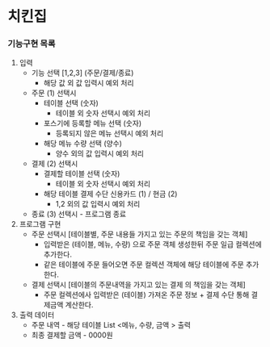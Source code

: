 # 치킨집  

  

### 기능구현 목록  

  

1. 입력  
   - 기능 선택 [1,2,3] (주문/결제/종료)
     - 해당 값 외 값 입력시 예외 처리  
   - 주문 (1) 선택시 
     - 테이블 선택 (숫자)
       - 테이블 외 숫자 선택시 예외 처리  
     - 포스기에 등록할 메뉴 선택 (숫자) 
       - 등록되지 않은 메뉴 선택시 예외 처리  
     - 해당 메뉴 수량 선택 (양수)
       - 양수 외의 값 입력시 예외 처리  
   - 결제 (2) 선택시  
     - 결제할 테이블 선택 (숫자)
       - 테이블 외 숫자 선택시 예외 처리 
     - 해당 테이블 결제 수단 신용카드 (1) / 현금 (2)  
       - 1,2 외의 값 입력시 예외 처리  
   - 종료 (3) 선택시 - 프로그램 종료  
2. 프로그램 구현  
   - 주문 선택시  [테이블별, 주문 내용들 가지고 있는 주문의 책임을 갖는 객체]
       - 입력받은 (테이블, 메뉴, 수량) 으로 주문 객체 생성한뒤 주문 일급 컬렉션에 추가한다.  
       - 같은 테이블에 주문 들어오면 주문 컬렉션 객체에 해당 테이블에 주문 추가한다.  
   - 결제 선택시  [테이블의 주문내역을 가지고 있는 결제 의 책임을 갖는 객체]
       - 주문 컬렉션에사 입력받은 (테이블) 가져온 주문 정보 + 결제 수단 통해 결제금액 계산한다. 
3. 출력 데이터  
   - 주문 내역 -  해당 테이블  List <메뉴, 수량, 금액 > 출력 
   - 최종 결제할 금액  - 0000원 